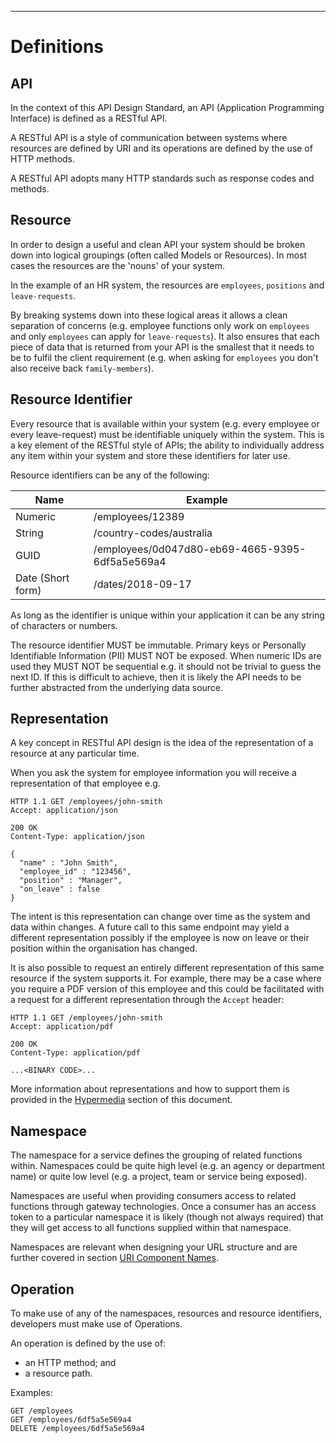 ______________________________________________________________________________
# Definitions

## API

In the context of this API Design Standard, an API (Application Programming Interface) is defined as a RESTful API.  

A RESTful API is a style of communication between systems where resources are defined by URI and its operations are defined by the use of HTTP methods.

A RESTful API adopts many HTTP standards such as response codes and methods.

## Resource

In order to design a useful and clean API your system should be broken down into logical groupings (often called Models or Resources). In most cases the resources are the 'nouns' of your system.

In the example of an HR system, the resources are `employees`, `positions` and `leave-requests`.

By breaking systems down into these logical areas it allows a clean separation of concerns (e.g. employee functions only work on `employees` and only `employees` can apply for `leave-requests`).  It also ensures that each piece of data that is returned from your API is the smallest that it needs to be to fulfil the client requirement (e.g. when asking for `employees` you don't also receive back `family-members`).

## Resource Identifier

Every resource that is available within your system (e.g. every employee or every leave-request) must be identifiable uniquely within the system. This is a key element of the RESTful style of APIs; the ability to individually address any item within your system and store these identifiers for later use.

Resource identifiers can be any of the following:

Name | Example
-- | --
Numeric | /employees/12389
String | /country-codes/australia
GUID | /employees/0d047d80-eb69-4665-9395-6df5a5e569a4
Date (Short form) | /dates/2018-09-17

As long as the identifier is unique within your application it can be any string of characters or numbers.

The resource identifier MUST be immutable. Primary keys or Personally Identifiable Information (PII) MUST NOT be exposed. When numeric IDs are used they MUST NOT be sequential e.g. it should not be trivial to guess the next ID. If this is difficult to achieve, then it is likely the API needs to be further abstracted from the underlying data source. 

## Representation

A key concept in RESTful API design is the idea of the representation of a resource at any particular time.

When you ask the system for employee information you will receive a representation of that employee e.g.

```
HTTP 1.1 GET /employees/john-smith
Accept: application/json

200 OK
Content-Type: application/json

{
  "name" : "John Smith",
  "employee_id" : "123456",
  "position" : "Manager",
  "on_leave" : false
}
```

The intent is this representation can change over time as the system and data within changes.  A future call to this same endpoint may yield a different representation possibly if the employee is now on leave or their position within the organisation has changed.

It is also possible to request an entirely different representation of this same resource if the system supports it.  For example, there may be a case where you require a PDF version of this employee and this could be facilitated with a request for a different representation through the `Accept` header:

```
HTTP 1.1 GET /employees/john-smith
Accept: application/pdf

200 OK
Content-Type: application/pdf

...<BINARY CODE>...
```

More information about representations and how to support them is provided in the [Hypermedia](hypermedia.html) section of this document.

## Namespace

The namespace for a service defines the grouping of related functions within.  Namespaces could be quite high level (e.g. an agency or department name) or quite low level (e.g. a project, team or service being exposed).

Namespaces are useful when providing consumers access to related functions through gateway technologies.  Once a consumer has an access token to a particular namespace it is likely (though not always required) that they will get access to all functions supplied within that namespace.

Namespaces are relevant when designing your URL structure and are further covered in section [URI Component Names](naming-conventions.html#uri-component-names).

## Operation

To make use of any of the namespaces, resources and resource identifiers, developers must make use of Operations.

An operation is defined by the use of:

- an HTTP method; and
- a resource path.
  
Examples:

```
GET /employees
GET /employees/6df5a5e569a4
DELETE /employees/6df5a5e569a4
```

